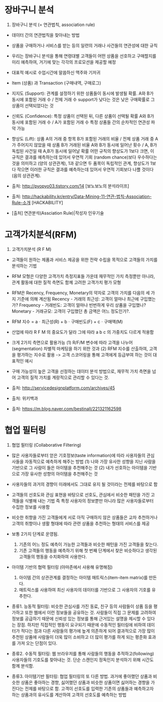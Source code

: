 # 장바구니 분석
1. 장바구니 분석 (= 연관법칙, association rule)

- 데이터 간의 연관법칙을 찾아내는 방법

- 상품을 구매하거나 서비스를 받는 등의 일련의 거래나 사건들의 연관성에 대한 규칙

- 우리는 장바구니 분석을 통해 연령대별 고객들이 어떤 상품을 선호하고 구매할지를 미리 예측하여, 거기에 맞는 각각의 프로모션을 제공할 예정

- 대표적 예시로 수업시간에 말씀하신 맥주와 기저귀

- Item (상품) 과 Transaction (구매내역, 구매로그)

- 지지도 (Support): 관계를 설정하기 위한 상품들이 동시에 발생될 확률.
  A와 B가 동시에 포함된 거래 수 / 전체 거래 수
  support가 낮다는 것은 낮은 구매확률로 그 상품이 선택되었다는 것

- 신뢰도 (Confidence): 특정 상품이 선택된 뒤, 다른 상품이 선택될 확률 
  A와 B가 동시에 포함된 거래 수 / A가 포함된 거래 수
  특정 상품들 간의 순차적인 연관성 파악 가능

- 향상도 (Lift): 상품 A의 거래 중 항목 B가 포함된 거래의 비율 / 전체 상품 거래 중 A가 주어지지 않았을 때 상품 B가 거래된 비율
  A와 B가 동시에 일어난 횟수 / A, B가 독립된 사건일 때 A,B가 동시에 일어날 확률
  어떤 규칙의 향상도가 1보다 크면, 이 규칙은 결과를 예측하는데 있어서 우연적 기회 (random chance)보다 우수하다는 것을 의미하고 (양의 상관관계), 1과 같으면 두 품목이 독립적인 관계, 향상도가 1보다 작으면 이러한 규칙은  결과를 예측하는데 있어서 우연적 기회보다 나쁠 것이다 (음의 상관관계).

- 출처: http://pyopyo03.tistory.com/14 [보노보노의 분석라이프]
- 출처: http://hackability.kr/entry/Data-Mining-11-연관-법칙-Association-Rule-소개 [HACKABILITY]
- [출처] 연관분석(Assciation Rule)|작성자 인우기술

# 고객가치분석(RFM)
1. 고객가치분석 (R F M)

- 고객들이 원하는 제품과 서비스 제공을 위한 전략 수립을 목적으로 고객들의 가치를 분석하는 기법

- RFM 모형은 다양한 고객가치 측정지표들 가운데 재무적인 가치 측정뿐만 아니라, 관계 활동에 대한 질적 측면도
함께 고려한 고객가치 평가 모형

- RFM은 Recency, Frequency, Monetary의 약자로 고객의 가치를 다음의 세 가지 기준에 의해 계산됨
Recency - 거래의 최근성: 고객이 얼마나 최근에 구입했는가?
Frequency - 거래빈도: 고객이 얼마나 빈번하게 우리 상품을 구입했나?
Monetary - 거래규모: 고객이 구입했던 총 금액은 어느 정도인가?.

- RFM 지수 = aㆍ최근성(R) + bㆍ구매빈도(F) + cㆍ구매액(M)

- 산업에 따라 R F M 의 중요도가 달라 그에 따라 a b c 의 가중치도 다르게 적용함

- 크게 2가지 측면으로 활용가능 
(1) R/F/M 변수에 따라 고객을 나누어(segmentation) 차별적 마케팅을 하기 위한 것과
(2) RFM 지수를 산출하여, 고객을 평가하는 지수로 활용 -> 고객 스코어링을 통해 고객에게 등급부여 하는 것이 대표적인 예시

- 구매 가능성이 높은 고객을 선정하는 데이터 분석 방법으로, 재무적 가치 측면을 넘어 고객의 질적 가치를 계랑적으로 관리할 수 있다는 것. 

- 출처: http://servicedesignplatform.com/archives/45
- 출처: 위키백과
- 출처: https://m.blog.naver.com/bestinall/221321162598

# 협업 필터링
1. 협업 필터링 (Collaborative Filtering)

- 많은 사용자들로부터 얻은 기호정보(taste information)에 따라 사용자들의 관심사들을 자동적으로 예측하게 해주는 방법
(1) 나와 가장 유사한 성향을 지닌 사람을 기반으로 그 사람이 들은 아이템을 추천해주는 것
(2) 내가 선호하는 아이템을 기반으로 가장 유사한 성향의 아이템을 추천해주는 것



- 사용자들의 과거의 경향이 미래에서도 그대로 유지 될 것이라는 전제를 바탕으로 함

- 고객들의 선호도와 관심 표현을 바탕으로 선호도, 관심에서 비슷한 패턴을 가진 고객들을 식별해 내는 기법
  즉 특정 사용자의 정보뿐만 아니라 많은 사용자들로부터 수집한 정보를 사용함

- 비슷한 취향을 가진 고객들에게 서로 아직 구매하지 않은 상품들은 교차 추천하거나 고객의 취향이나 생활 형태에 따라 관련 상품을 추천하는 형태의 서비스를 제공

- 보통 2가지 단계로 운영됨. 
  1. 기존의 어느 정도 예측이 가능한 고객들과 비슷한 패턴을 가진 고객들을 찾는다.
  2. 기존 고객들의 행동을 예측하기 위해 첫 번째 단계에서 찾은 비슷하다고 생각된 고객들의 행동을 수치화하여 사용한다.

- 아이템 기반의 협력 필터링 (아마존에서 사용해 유명해짐)
  1. 아이템 간의 상관관계를 결정하는 아이템 매트릭스(item-item matrix)를 만든다.
  2. 매트릭스를 사용하여 최신 사용자의 데이터를 기반으로 그 사용자의 기호를 유추한다.

- 종류1. 능동적 필터링: 비슷한 관심사를 가진 동료, 친구 등의 사람들이 상품 등을 평가하고 또한 웹에서 이런 정보들을 공유하는 것. 
  사람들이 직접 그 문제를 고려하여 정보를 공급하기 때문에 신뢰성 있는 정보를 통해 근거있는 설명을 제시할 수 있다는 장점. 
  하지만 직접적인 행동이 요구되기 때문에 수동적인 필터링에 비하여 데이터가 적다는 점과 다른 사람들의 평가에 높게 의존하게 되어 결과적으로 가장 많이 추천된 상품에 사람들이 더욱 많이 소비하고 더 많이 평가를 하게 되는 평준화 효과를 가져 오는 단점이 있다.


- 종류2. 수동적 필터링: 웹 브라우저를 통해 사람들의 행동을 추적하고(following) 사용자들의 기호도를 찾아내는 것. 단순 스캔인지 정독인지 분석하기 위해 시간도 함께 분석함.

- 종류3. 아이템기반 필터링: 협업 필터링의 또 다른 방법. 
  과거에 좋아했던 상품과 비슷한 상품은 좋아하는 경향, 싫어했던 상품과 비슷한 상품이면 싫어하는 경향을 가진다는 전제를 바탕으로 함.
  고객이 선호도를 입력한 기존의 상품들과 예측하고자 하는 상품과의 유사도를 계산하여 고객의 선호도를 예측하는 방법

